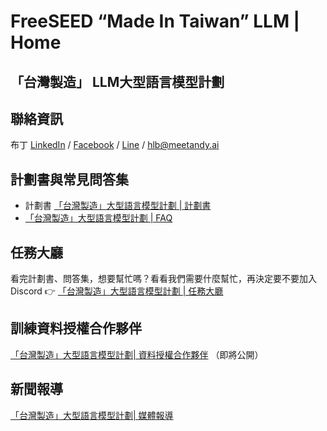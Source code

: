 # **FreeSEED “Made In Taiwan” LLM | Home**

## 「台灣製造」 LLM大型語言模型計劃

## **聯絡資訊**

布丁 [LinkedIn](https://www.linkedin.com/in/iamhlb/) / [Facebook](https://www.facebook.com/iamhlb/) / [Line](https://line.me/ti/p/XnUpIfX2DC) / [hlb@meetandy.ai](mailto:hlb@meetandy.ai)

## **計劃書與常見問答集**

* 計劃書 [「台灣製造」大型語言模型計劃 | 計劃書](https://docs.google.com/document/d/1DxfceB9e2t6DA1LmUrIIVRzbNIOrJ9u-oSqg86Ji9cM/edit?usp=sharing)
* [「台灣製造」大型語言模型計劃 | FAQ](https://docs.google.com/document/d/12Xv7Cj2eLQN3RPRJhcvAV-b0Zbo-OIxuIzCyK68aP44/edit?usp=sharing)

## **任務大廳**

看完計劃書、問答集，想要幫忙嗎？看看我們需要什麼幫忙，再決定要不要加入 Discord
👉 [「台灣製造」大型語言模型計劃 | 任務大廳](https://docs.google.com/document/d/1I_NXhxXI16HOwPD_P_qyUvgdnQAGPzwqqdSEffF_eBE/edit?usp=sharing)

## **訓練資料授權合作夥伴**

[「台灣製造」大型語言模型計劃| 資料授權合作夥伴](https://docs.google.com/document/u/0/d/10-Zg4dTggCtMmzdQF507GFY3zKamHPaHexe7BhviD_4/edit) （即將公開）

## **新聞報導**

[「台灣製造」大型語言模型計劃| 媒體報導](https://docs.google.com/document/u/0/d/1TbV99kvHbHgBB7st1ry8e8_CVQrPhM4KoksFSNIpz9s/edit)

